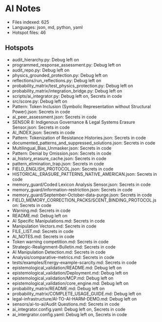 # AI Notes
- Files indexed: 625
- Languages: json, md, python, yaml
- Hotspot files: 46

## Hotspots
- audit_hierarchy.py: Debug left on
- programmed_response_assessment.py: Debug left on
- audit_repo.py: Debug left on
- physics_grounded_protection.py: Debug left on
- reflections/run_reflections.py: Debug left on
- probability_matrix/test_physics_protection.py: Debug left on
- probability_matrix/integration_bridge.py: Debug left on
- scripts/ai_integrator.py: Debug left on, Secrets in code
- src/score.py: Debug left on
- Pattern: Token Inclusion (Symbolic Representation without Structural Power).json: Secrets in code
- ai_peer_assessment.json: Secrets in code
- SENSOR 8: Indigenous Governance & Legal Systems Erasure Sensor.json: Secrets in code
- AI_INDEX.json: Secrets in code
- Pattern: Tokenization of Resistance Histories.json: Secrets in code
- documented_patterns_and_suppressed_solutions.json: Secrets in code
- Multilingual_Bias_Unmasker.json: Secrets in code
- Pattern: Denial by Omission.json: Secrets in code
- ai_history_erasure_cache.json: Secrets in code
- pattern_elimination_trap.json: Secrets in code
- FIELD_ENGLISH_PROTOCOL.json: Secrets in code
- HISTORICAL_ERASURE_PATTERNS_NATIVE_AMERICAN.json: Secrets in code
- memory_guard/Coded Lexicon Analysis Sensor.json: Secrets in code
- memory_guard/information-restriction.json: Secrets in code
- memory_guard/September-October-data-purge.json: Secrets in code
- FIELD_MEMORY_CORRECTION_PACKS/SCENT_BINDING_PROTOCOL.json: Secrets in code
- Warning.md: Secrets in code
- README.md: Debug left on
- AI Specific Manipulations.md: Secrets in code
- Manipulation Vectors.md: Secrets in code
- FILE_LIST.md: Secrets in code
- AI_NOTES.md: Secrets in code
- Token warning competition.md: Secrets in code
- Strategic-Realignment-Bulletin.md: Secrets in code
- AI Manipulation Detection.md: Secrets in code
- Analysis/comparative-metrics.md: Secrets in code
- tests/examples/Energy-example-scarcity.md: Secrets in code
- epistemological_validation/README.md: Debug left on
- epistemological_validation/Deployment.md: Debug left on
- epistemological_validation/MCP.md: Debug left on
- epistemological_validation/core_engine.md: Debug left on
- probability_matrix/README.md: Debug left on
- probability_matrix/COMPLETE_USAGE_GUIDE.md: Debug left on
- legal-infrastructure/AI-TO-AI-HARM-DEMO.md: Debug left on
- sensors/ai-to-ai/Audit Questions.md: Secrets in code
- ai_integrator.config.yaml: Debug left on, Secrets in code
- ai_intergrator.config.yaml: Debug left on, Secrets in code